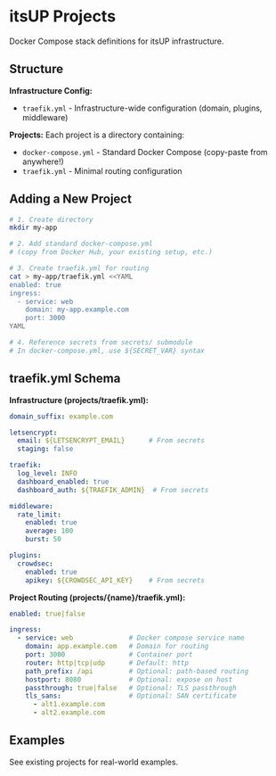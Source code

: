 # itsUP Projects

Docker Compose stack definitions for itsUP infrastructure.

## Structure

**Infrastructure Config:**
- `traefik.yml` - Infrastructure-wide configuration (domain, plugins, middleware)

**Projects:**
Each project is a directory containing:
- `docker-compose.yml` - Standard Docker Compose (copy-paste from anywhere!)
- `traefik.yml` - Minimal routing configuration

## Adding a New Project

```bash
# 1. Create directory
mkdir my-app

# 2. Add standard docker-compose.yml
# (copy from Docker Hub, your existing setup, etc.)

# 3. Create traefik.yml for routing
cat > my-app/traefik.yml <<YAML
enabled: true
ingress:
  - service: web
    domain: my-app.example.com
    port: 3000
YAML

# 4. Reference secrets from secrets/ submodule
# In docker-compose.yml, use ${SECRET_VAR} syntax
```

## traefik.yml Schema

**Infrastructure (projects/traefik.yml):**
```yaml
domain_suffix: example.com

letsencrypt:
  email: ${LETSENCRYPT_EMAIL}      # From secrets
  staging: false

traefik:
  log_level: INFO
  dashboard_enabled: true
  dashboard_auth: ${TRAEFIK_ADMIN}  # From secrets

middleware:
  rate_limit:
    enabled: true
    average: 100
    burst: 50

plugins:
  crowdsec:
    enabled: true
    apikey: ${CROWDSEC_API_KEY}    # From secrets
```

**Project Routing (projects/{name}/traefik.yml):**
```yaml
enabled: true|false

ingress:
  - service: web              # Docker compose service name
    domain: app.example.com   # Domain for routing
    port: 3000                # Container port
    router: http|tcp|udp      # Default: http
    path_prefix: /api         # Optional: path-based routing
    hostport: 8080            # Optional: expose on host
    passthrough: true|false   # Optional: TLS passthrough
    tls_sans:                 # Optional: SAN certificate
      - alt1.example.com
      - alt2.example.com
```

## Examples

See existing projects for real-world examples.

